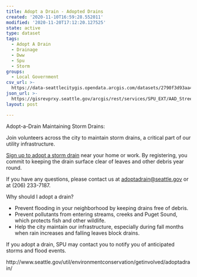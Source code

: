 ```yaml
---
title: Adopt a Drain - Adopted Drains
created: '2020-11-10T16:59:28.552011'
modified: '2020-11-20T17:12:20.127525'
state: active
type: dataset
tags:
  - Adopt A Drain
  - Drainage
  - Dww
  - Spu
  - Storm
groups:
  - Local Government
csv_url: >-
  https://data-seattlecitygis.opendata.arcgis.com/datasets/2790f3d93aa44c8c9b43fc09956dd0b0_0.csv?outSR=%7B%22latestWkid%22%3A2926%2C%22wkid%22%3A2926%7D
json_url: >-
  https://gisrevprxy.seattle.gov/arcgis/rest/services/SPU_EXT/AAD_Street_Drains/MapServer/0
layout: post

---
```

Adopt-a-Drain
Maintaining Storm Drains:
<p>Join volunteers across the city to maintain storm drains, a critical part of our utility infrastructure.</p>
<p><a href='http://www.seattle.gov/util/EnvironmentConservation/GetInvolved/AdoptaDrain/Adopt-a-DrainSignup/index.htm' target=''>Sign up to adopt a storm drain</a> near your home or work. By registering, you commit to keeping the drain surface clear of leaves and other debris year round.</p>
<p>If you have any questions, please contact us at <a href='mailto:adoptadrain@seattle.gov' target=''>adoptadrain@seattle.gov</a> or at (206) 233-7187.</p>
Why should I adopt a drain?
<ul><li>Prevent flooding in your neighborhood by keeping drains free of debris.</li><li>Prevent pollutants from entering streams, creeks and Puget Sound, which protects fish and other wildlife.</li><li>Help the city maintain our infrastructure, especially during fall months when rain increases and falling leaves block drains.</li></ul>
<p>If you adopt a drain, SPU may contact you to notify you of anticipated storms and flood events.</p>http://www.seattle.gov/util/environmentconservation/getinvolved/adoptadrain/
